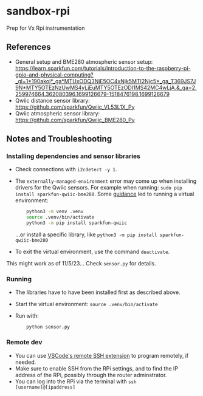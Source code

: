 # sandbox-rpi
Prep for Vx Rpi instrumentation

## References
* General setup and BME280 atmospheric sensor setup: https://learn.sparkfun.com/tutorials/introduction-to-the-raspberry-pi-gpio-and-physical-computing?_gl=1*190akoj*_ga*MTUxODQ3NjE5OC4xNjk5MTI2Njc5*_ga_T369JS7J9N*MTY5OTEzNzUwMS4yLjEuMTY5OTEzODI1MS42MC4wLjA.&_ga=2.259974664.362080396.1699126679-1518476198.1699126679
* Qwiic distance sensor library: https://github.com/sparkfun/Qwiic_VL53L1X_Py
* Qwiic atmospheric sensor library: https://github.com/sparkfun/Qwiic_BME280_Py


## Notes and Troubleshooting

### Installing dependencies and sensor libraries

* Check connections with `i2cdetect -y 1`.

* The `externally-managed-environment` error may come up when installing drivers for the Qwiic sensors.  For example when running: `sudo pip install sparkfun-qwiic-bme280`.  Some [guidance](https://stackoverflow.com/questions/75602063/pip-install-r-requirements-txt-is-failing-this-environment-is-externally-mana/75696359#75696359) led to running a virtual environment:

    ```bash
        python3 -m venv .venv
        source .venv/bin/activate
        python3 -m pip install sparkfun-qwiic
    ```

    ...or install a specific library, like `python3 -m pip install sparkfun-qwiic-bme280`

* To exit the virtual environment, use the command `deactivate`.

This might work as of 11/5/23... Check `sensor.py` for details.

### Running

* The libraries have to have been installed first as described above.
* Start the virtual environment: `source .venv/bin/activate`
* Run with:

    ```shell
        python sensor.py
    ```


### Remote dev

* You can use [VSCode's remote SSH extension](https://www.raspberrypi.com/news/coding-on-raspberry-pi-remotely-with-visual-studio-code/) to program remotely, if needed.
* Make sure to enable SSH from the RPi settings, and to find the IP address of the RPi, possibly through the router adminstrator.
* You can log into the RPi via the terminal with `ssh [username]@[ipaddress]`